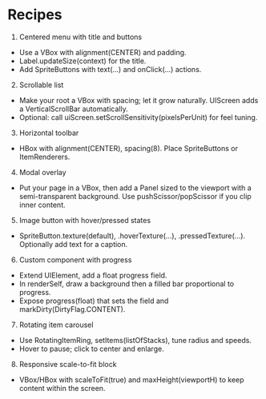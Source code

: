 # Recipes

1) Centered menu with title and buttons
- Use a VBox with alignment(CENTER) and padding.
- Label.updateSize(context) for the title.
- Add SpriteButtons with text(...) and onClick(...) actions.

2) Scrollable list
- Make your root a VBox with spacing; let it grow naturally. UIScreen adds a VerticalScrollBar automatically.
- Optional: call uiScreen.setScrollSensitivity(pixelsPerUnit) for feel tuning.

3) Horizontal toolbar
- HBox with alignment(CENTER), spacing(8). Place SpriteButtons or ItemRenderers.

4) Modal overlay
- Put your page in a VBox, then add a Panel sized to the viewport with a semi-transparent background. Use pushScissor/popScissor if you clip inner content.

5) Image button with hover/pressed states
- SpriteButton.texture(default), .hoverTexture(...), .pressedTexture(...). Optionally add text for a caption.

6) Custom component with progress
- Extend UIElement, add a float progress field.
- In renderSelf, draw a background then a filled bar proportional to progress.
- Expose progress(float) that sets the field and markDirty(DirtyFlag.CONTENT).

7) Rotating item carousel
- Use RotatingItemRing, setItems(listOfStacks), tune radius and speeds.
- Hover to pause; click to center and enlarge.

8) Responsive scale-to-fit block
- VBox/HBox with scaleToFit(true) and maxHeight(viewportH) to keep content within the screen.

